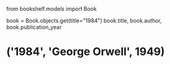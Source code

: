 from bookshelf.models import Book

book = Book.objects.get(title="1984")
book.title, book.author, book.publication_year
# ('1984', 'George Orwell', 1949)